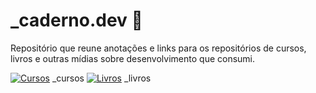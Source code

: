 # _caderno.dev 📓

Repositório que reune anotações e links para os repositórios de cursos, livros e outras mídias sobre desenvolvimento que consumi.

[![Cursos](https://img.icons8.com/dusk/64/null/courses.png)][1] _cursos 
[![Livros](https://img.icons8.com/dusk/64/null/books.png)][2] _livros

[1]: ./cursos/README.md
[2]: ./livros/README.md
